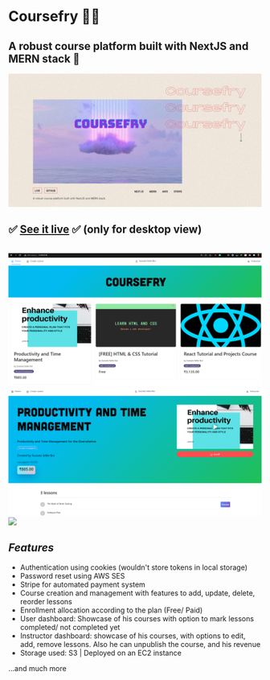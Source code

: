 # Coursefry 🏃‍♀️

## A robust course platform built with NextJS and MERN stack 💨

<img src="./coursefry ss/main1.png">

## ✅ [See it live](http://ec2-3-141-8-18.us-east-2.compute.amazonaws.com/) ✅ (only for desktop view)

<br />
<img src="./coursefry ss/Screenshot_2.png">
<img src="./coursefry ss/Screenshot_1.png">

<img src="./coursefry ss/20220113_211010.gif">

## *Features* 


- Authentication using cookies (wouldn't store tokens in local storage)
- Password reset using AWS SES
- Stripe for automated payment system
- Course creation and management with features to add, update, delete, reorder lessons
- Enrollment allocation according to the plan (Free/ Paid)
- User dashboard: Showcase of his courses with option to mark lessons completed/ not completed yet
- Instructor dashboard: showcase of his courses, with options to edit, add, remove lessons. Also he can unpublish the course, and his revenue 
- Storage used: S3 | Deployed on an EC2 instance

...and much more

<!--
<hr />

## How to run locally:


 ### Open two terminals. Run client and server:

<code> cd client </code>

> ###### Download the node_modules:  <code> npm install </code> 
<code> npm run dev </code>

<br />

<code> cd server </code>
> ###### Download the node_modules: <code> npm install </code> 
<code> npm start </code>

<br />

 Now go to http://localhost:3000/
-->

